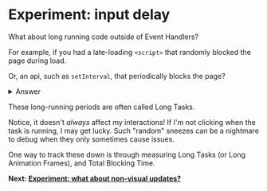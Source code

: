 # Experiment: input delay

What about long running code outside of Event Handlers?

For example, if you had a late-loading `<script>` that randomly blocked the page during load.

Or, an api, such as `setInterval`, that periodically blocks the page?

<details>
<summary>Answer</summary>

```js
setInterval(() => {
  blockFor(1000);
}, 3000);


button.addEventListener("click", () => {
  score.incrementAndUpdateUI();
});
```
</details>

These long-running periods are often called Long Tasks.

Notice, it doesn't *always* affect my interactions!  If I'm not clicking when the task is running, I may get lucky. Such "random" sneezes can be a nightmare to debug when they only sometimes cause issues.

One way to track these down is through measuring Long Tasks (or Long Animation Frames), and Total Blocking Time.

**Next: [Experiment: what about non-visual updates?](https://github.com/malchata/inp-workshop/blob/main/guide/9-non-visual-updates.md)**
